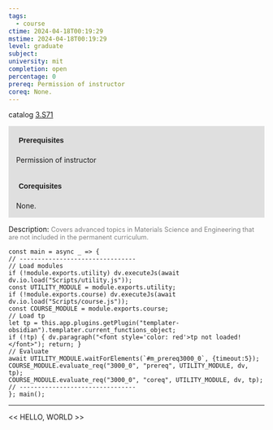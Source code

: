 ```yaml
---
tags:
  - course
ctime: 2024-04-18T00:19:29
mstime: 2024-04-18T00:19:29
level: graduate
subject: 
university: mit
completion: open
percentage: 0
prereq: Permission of instructor
coreq: None.
---
```


catalog [3.S71](http://student.mit.edu/catalog/m3b.html#3.S71)

<span style="display: block; padding: 15px; background-color: rgb(100, 100, 100, 0.2);"><font id="m_prereq3000_0" style="display: block; font-family: Arial, sans-serif; font-weight: bold; padding: 5px">Prerequisites</font><br><span id="prereq3000_0">Permission of instructor</span></span>
<span style="display: block; padding: 15px; background-color: rgb(100, 100, 100, 0.2);"><font id="m_coreq3000_0" style="display: block; font-family: Arial, sans-serif; font-weight: bold; padding: 5px">Corequisites</font><br><span id="coreq3000_0">None.</span></span>

<font style="">Description:</font>
<font style="color: grey; font-size: 0.8rem;">Covers advanced topics in Materials Science and Engineering that are not included in the permanent curriculum.</font>

```dataviewjs
const main = async _ => {
// --------------------------------
// Load modules
if (!module.exports.utility) dv.executeJs(await dv.io.load("Scripts/utility.js"));
const UTILITY_MODULE = module.exports.utility;
if (!module.exports.course) dv.executeJs(await dv.io.load("Scripts/course.js"));
const COURSE_MODULE = module.exports.course;
// Load tp
let tp = this.app.plugins.getPlugin("templater-obsidian").templater.current_functions_object;
if (!tp) { dv.paragraph("<font style='color: red'>tp not loaded!</font>"); return; }
// Evaluate
await UTILITY_MODULE.waitForElements(`#m_prereq3000_0`, {timeout:5});
COURSE_MODULE.evaluate_req("3000_0", "prereq", UTILITY_MODULE, dv, tp);
COURSE_MODULE.evaluate_req("3000_0", "coreq", UTILITY_MODULE, dv, tp);
// --------------------------------
}; main();
```

---

<< HELLO, WORLD >>
